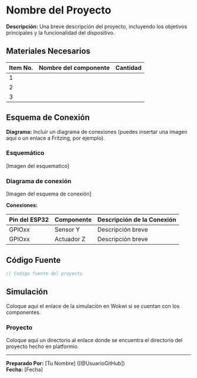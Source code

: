 # Nombre del Proyecto

**Descripción:**
Una breve descripción del proyecto, incluyendo los objetivos principales y la funcionalidad del dispositivo.

## Materiales Necesarios

| Item No. | Nombre del componente| Cantidad |
|---|---|---|
|1|||
|2|||
|3|||

## Esquema de Conexión

**Diagrama:**
Incluir un diagrama de conexiones (puedes insertar una imagen aquí o un enlace a Fritzing, por ejemplo).

### Esquemático

[Imagen del esquematico]

### Diagrama de conexión

[Imagen del esquema de conexión]

**Conexiones:**

| Pin del ESP32 | Componente | Descripción de la Conexión |
|---------------|------------|---------------------------|
| GPIOxx        | Sensor Y   | Descripción breve         |
| GPIOxx        | Actuador Z | Descripción breve         |

## Código Fuente

```cpp
// Codigo fuente del proyecto

```

## Simulación

Coloque aqui el enlace de la simulación en Wokwi si se cuentan con los componentes.

### Proyecto

Coloque aqui un directorio al enlace donde se encuentra el directorio del proyecto hecho en platformio.

---

**Preparado Por:** [Tu Nombre] ([@UsuarioGitHub])  
**Fecha:** [Fecha]
